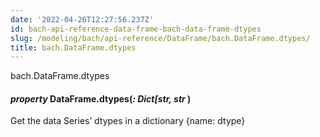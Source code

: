 ```yaml
---
date: '2022-04-26T12:27:56.237Z'
id: bach-api-reference-data-frame-bach-data-frame-dtypes
slug: /modeling/bach/api-reference/DataFrame/bach.DataFrame.dtypes/
title: bach.DataFrame.dtypes
---
```


bach.DataFrame.dtypes


#### _property_ DataFrame.dtypes(_: Dict[str, str_ )
Get the data Series’ dtypes in a dictionary {name: dtype}

<!-- !! processed by numpydoc !! -->
